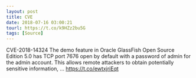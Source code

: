 ```yaml
---
layout: post
title: CVE
date: 2018-07-16 03:00:21
tourl: https://t.co/k9HZz2bu5G
tags: [Source]
---
```

CVE-2018-14324 The demo feature in Oracle GlassFish Open Source Edition 5.0 has TCP port 7676 open by default with a password of admin for the admin account. This allows remote attackers to obtain potentially sensitive information, ... https://t.co/ewtxjriEqt